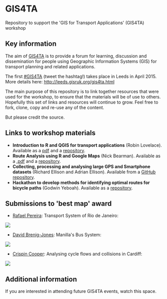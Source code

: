 # GIS4TA

Repository to support the 'GIS for Transport Applications' (GIS4TA) workshop

## Key information

The aim of [GIS4TA](https://github.com/Robinlovelace/GIS4TA) is to provide a forum for learning, discussion and
dissemination for people using Geographic Information Systems (GIS) for
transport planning and related applications.

The first [#GIS4TA](https://twitter.com/hashtag/gis4ta?src=hash) 
(tweet the hashtag!) takes place in Leeds in April 2015. More details
here: http://leeds.gisruk.org/gis4ta.html

The main purpose of this repository is to link together resources that
were used for the workshop, to ensure that the materials will be of
use to others. Hopefully this set of links and resources will continue
to grow. Feel free to fork, clone, copy and re-use any of the content.

But please credit the source.

## Links to workshop materials

- **Introduction to R and QGIS for transport applications** (Robin Lovelace).
Available as a [pdf](https://github.com/Robinlovelace/GIS4TA/releases/download/0.1/intro-r-qgis-4ta.pdf) and a [repository](https://github.com/Robinlovelace/GIS4TA/blob/master/intro-r-qgis-4ta.Rmd). 
- **Route Analysis using R and Google Maps** (Nick Bearman). Available as a [.pdf](https://github.com/nickbearman/transport-workshop/raw/master/transport-workshop.pdf) and a [repository](https://github.com/nickbearman/transport-workshop).
- **Collecting, processing and analysing large GPS and Smartphone datasets** (Richard Ellison and Adrian Ellison). Available from a [GitHub repository](https://github.com/richardellison/GIS4TA_GPS). 
- **Hackathon to develop methods for identifying optimal routes for bicycle paths** (Godwin Yeboah). Available as a [repository](https://github.com/spatialscientist/GIS4TA2015).


## Submissions to 'best map' award

- [Rafael Pereira](http://www.geog.ox.ac.uk/graduate/research/rpereira.html): Transport System of Rio de Janeiro:

[![](https://tgrg.files.wordpress.com/2015/04/rsz_1bus_pts_of_rio_gtfs_osm_clear500_033_enviado_1mb.png?w=474)](https://tgrg.files.wordpress.com/2015/04/rsz_1bus_pts_of_rio_gtfs_osm_clear500_033_enviado_1mb.png)

- [David Brenig-Jones](http://www.itpworld.net/team_DavidBrenigJones.html): Manilla's Bus System: 

[![](https://tgrg.files.wordpress.com/2015/04/map-gis4tr-metromanila-bus-frequency-and-ba-bubbles.png)](https://tgrg.files.wordpress.com/2015/04/map-gis4tr-metromanila-bus-frequency-and-ba-bubbles.pdf)

- [Crispin Cooper](http://www.cardiff.ac.uk/research/sustainable-places/contacts-and-people/staff/dr-crispin-cooper): Analysing cycle flows and collisions
in Cardiff:

[![](https://tgrg.files.wordpress.com/2015/04/crispin_map.png?w=474)](https://tgrg.files.wordpress.com/2015/04/crispin_map.png)


## Additional information

If you are interested in attending future GIS4TA events, watch this space.
